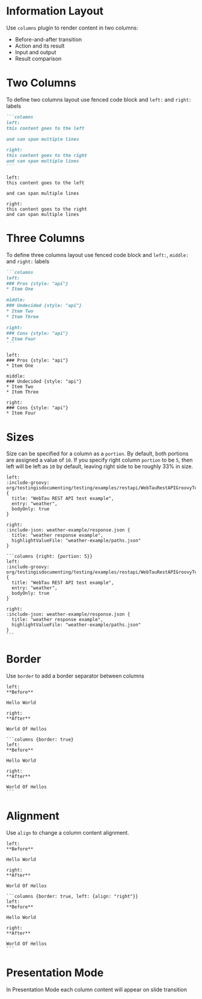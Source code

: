 # Information Layout

Use `columns` plugin to render content in two columns:
* Before-and-after transition
* Action and its result
* Input and output
* Result comparison

# Two Columns

To define two columns layout use fenced code block and `left:` and `right:` labels 

`````markdown 
```columns
left: 
this content goes to the left

and can span multiple lines

right: 
this content goes to the right
and can span multiple lines
```
`````

```columns
left: 
this content goes to the left

and can span multiple lines

right: 
this content goes to the right
and can span multiple lines
```

# Three Columns

To define three columns layout use fenced code block and `left:`, `middle:` and `right:` labels

````markdown
```columns
left: 
### Pros {style: "api"}
* Item One

middle: 
### Undecided {style: "api"}
* Item Two
* Item Three

right:
### Cons {style: "api"}
* Item Four
```
````

```columns
left: 
### Pros {style: "api"}
* Item One

middle: 
### Undecided {style: "api"}
* Item Two
* Item Three

right:
### Cons {style: "api"}
* Item Four
```

# Sizes

Size can be specified for a column as a `portion`. By default, both portions are assigned a value of `10`. 
If you specify right column `portion` to be `5`, then left will be left as `10` by default, 
leaving right side to be roughly 33% in size.


```columns {right: {portion: 5}}
left: 
:include-groovy: org/testingisdocumenting/testing/examples/restapi/WebTauRestAPIGroovyTest.groovy {
  title: "WebTau REST API test example",
  entry: "weather",
  bodyOnly: true
}

right:
:include-json: weather-example/response.json {
  title: "weather response example",
  highlightValueFile: "weather-example/paths.json"
}
```

    ```columns {right: {portion: 5}}
    left: 
    :include-groovy: org/testingisdocumenting/testing/examples/restapi/WebTauRestAPIGroovyTest.groovy {
      title: "WebTau REST API test example",
      entry: "weather",
      bodyOnly: true
    }
    
    right:
    :include-json: weather-example/response.json {
      title: "weather response example",
      highlightValueFile: "weather-example/paths.json"
    }
    ```
    
# Border

Use `border` to add a border separator between columns

```columns {border: true}
left: 
**Before**

Hello World

right:
**After**

World Of Hellos
```

    ```columns {border: true}
    left: 
    **Before**
    
    Hello World
    
    right:
    **After**
    
    World Of Hellos
    ```

# Alignment

Use `align` to change a column content alignment.

```columns {border: true, left: {align: "right"}}
left: 
**Before**

Hello World

right:
**After**

World Of Hellos
```
    
    ```columns {border: true, left: {align: "right"}}
    left: 
    **Before**
    
    Hello World
    
    right:
    **After**
    
    World Of Hellos
    ```

# Presentation Mode

In Presentation Mode each column content will appear on slide transition